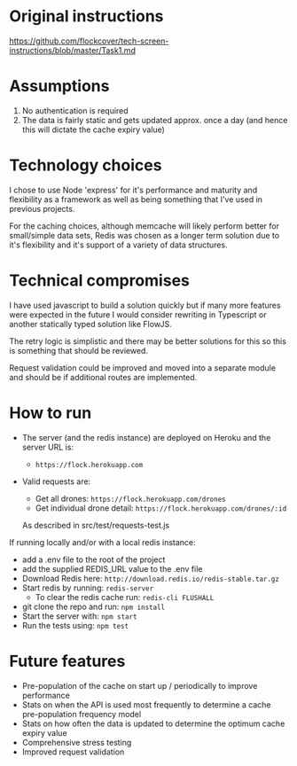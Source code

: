 # Original instructions

https://github.com/flockcover/tech-screen-instructions/blob/master/Task1.md

# Assumptions

1. No authentication is required
2. The data is fairly static and gets updated approx. once a day (and hence this will dictate the cache expiry value)

# Technology choices

I chose to use Node 'express' for it's performance and maturity and flexibility as a framework as well as being something that I've used in previous projects.

For the caching choices, although memcache will likely perform better for small/simple data sets, 
Redis was chosen as a longer term solution due to it's flexibility and it's support of a variety of data structures.    

# Technical compromises

I have used javascript to build a solution quickly but if many more features were expected in the future I would consider rewriting 
in Typescript or another statically typed solution like FlowJS.

The retry logic is simplistic and there may be better solutions for this so this is something that should be reviewed.

Request validation could be improved and moved into a separate module and should be if additional routes are implemented. 

# How to run

- The server (and the redis instance) are deployed on Heroku and the server URL is: 
    - `https://flock.herokuapp.com`
    
- Valid requests are:
    - Get all drones:                 `https://flock.herokuapp.com/drones`
    - Get individual drone detail:    `https://flock.herokuapp.com/drones/:id`
    
    As described in src/test/requests-test.js  

If running locally and/or with a local redis instance:

- add a .env file to the root of the project
- add the supplied REDIS_URL value to the .env file
- Download Redis here:              `http://download.redis.io/redis-stable.tar.gz`
- Start redis by running:           `redis-server`
    - To clear the redis cache run: `redis-cli FLUSHALL`
- git clone the repo and run:       `npm install`
- Start the server with:            `npm start`
- Run the tests using:              `npm test`

# Future features

- Pre-population of the cache on start up / periodically to improve performance
- Stats on when the API is used most frequently to determine a cache pre-population frequency model
- Stats on how often the data is updated to determine the optimum cache expiry value
- Comprehensive stress testing
- Improved request validation
